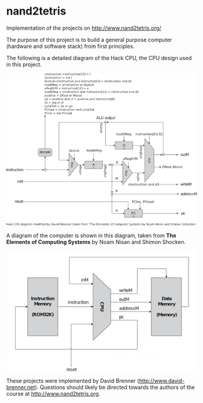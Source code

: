 nand2tetris
===========

Implementation of the projects on http://www.nand2tetris.org/

The purpose of this project is to build a general purpose computer (hardware and software stack)
from first principles.

The following is a detailed diagram of the Hack CPU, the CPU design used in this project.

![Hack CPU detailed diagram](/05/CPU_diagram.png "Hack CPU detailed diagram")

A diagram of the computer is shown in this diagram, taken from **The Elements of Computing 
Systems** by Noam Nisan and Shimon Shocken.

![Hack computer diagram](/05/Computer_diagram.png "Computer diagram")

These projects were implemented by David Brenner (http://www.david-brenner.net). Questions should likely
be directed towards the authors of the course at http://www.nand2tetris.org.
